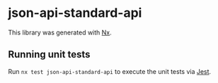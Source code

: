 # json-api-standard-api

This library was generated with [Nx](https://nx.dev).

## Running unit tests

Run `nx test json-api-standard-api` to execute the unit tests via [Jest](https://jestjs.io).
